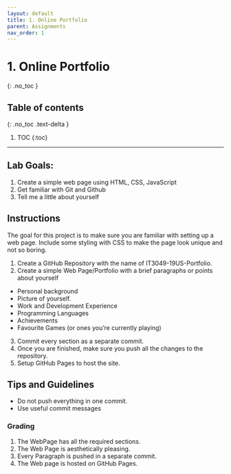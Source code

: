 ```yaml
---
layout: default
title: 1. Online Portfolio
parent: Assignments
nav_order: 1
---
```

# 1. Online Portfolio
{: .no_toc }

## Table of contents
{: .no_toc .text-delta }

1. TOC
{:toc}

---

## Lab Goals:
1. Create a simple web page using HTML, CSS, JavaScript
2. Get familiar with Git and Github
3. Tell me a little about yourself

## Instructions
The goal for this project is to make sure you are familiar with setting up a web page. Include some
styling with CSS to make the page look unique and not so boring.
1. Create a GitHub Repository with the name of IT3049-19US-Portfolio.
2. Create a simple Web Page/Portfolio with a brief paragraphs or points about yourself
  * Personal background
  * Picture of yourself.
  * Work and Development Experience
  * Programming Languages
  * Achievements
  * Favourite Games (or ones you’re currently playing)
3. Commit every section as a separate commit.
4. Once you are finished, make sure you push all the changes to the repository.
5. Setup GitHub Pages to host the site.

## Tips and Guidelines
* Do not push everything in one commit.
* Use useful commit messages

### Grading
1. The WebPage has all the required sections.
2. The Web Page is aesthetically pleasing.
3. Every Paragraph is pushed in a separate commit.
4. The Web page is hosted on GitHub Pages.
